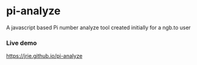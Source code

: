 # pi-analyze
A javascript based Pi number analyze tool created initially for a ngb.to user

### Live demo
https://jrie.github.io/pi-analyze
